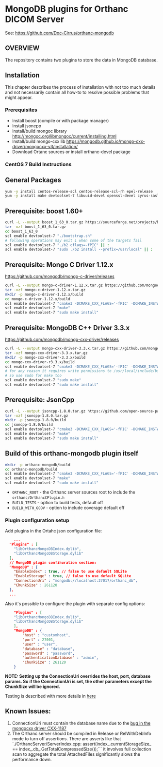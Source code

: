 # MongoDB plugins for Orthanc DICOM Server

See: https://github.com/Doc-Cirrus/orthanc-mongodb

## OVERVIEW
The repository contains two plugins to store the data in MongoDB database.

## Installation

This chapter describes the process of installation with not too much details and not necessarily contain all how-to to resolve possible problems that might appear.

### Prerequisites
- Install boost (compile or with package manager)
- Install jsoncpp
- Install/build mongoc library http://mongoc.org/libmongoc/current/installing.html
- Install/build mongo-cxx lib https://mongodb.github.io/mongo-cxx-driver/mongocxx-v3/installation/
- Download Ortanc sources or install orthanc-devel package

### CentOS 7 Build Instructions

## General Packages
```bash
yum -y install centos-release-scl centos-release-scl-rh epel-release
yum -y install make devtoolset-7 libuuid-devel openssl-devel cyrus-sasl-devel cmake3 zlib-devel
```

## Prerequisite: boost 1.60+
```bash
curl -L --output boost_1_63_0.tar.gz https://sourceforge.net/projects/boost/files/boost/1.63.0/boost_1_63_0.tar.gz/download
tar -xzf boost_1_63_0.tar.gz
cd boost_1_63_0
scl enable devtoolset-7 "./bootstrap.sh"
# following operations may exit 1 when some of the targets fail
scl enable devtoolset-7 "./b2 cflags=-fPIC" || :
scl enable devtoolset-7 "sudo ./b2 install --prefix=/usr/local" || :
```

## Prerequisite: Mongo C Driver 1.12.x
https://github.com/mongodb/mongo-c-driver/releases
```bash
curl -L --output mongo-c-driver-1.12.x.tar.gz https://github.com/mongodb/mongo-c-driver/archive/1.12.x.tar.gz
tar -xzf mongo-c-driver-1.12.x.tar.gz
mkdir -p mongo-c-driver-1.12.x/build
cd mongo-c-driver-1.12.x/build
scl enable devtoolset-7 "cmake3 -DCMAKE_CXX_FLAGS='-fPIC' -DCMAKE_INSTALL_PREFIX=/usr/local -DCMAKE_BUILD_TYPE=Release -DENABLE_AUTOMATIC_INIT_AND_CLEANUP=OFF .."
scl enable devtoolset-7 "make"
scl enable devtoolset-7 "sudo make install"
```

## Prerequisite: MongoDB C++ Driver 3.3.x
https://github.com/mongodb/mongo-cxx-driver/releases
```bash
curl -L --output mongo-cxx-driver-3.3.x.tar.gz https://github.com/mongodb/mongo-cxx-driver/archive/3.3.x.tar.gz
tar -xzf mongo-cxx-driver-3.3.x.tar.gz
mkdir -p mongo-cxx-driver-3.3.x/build
cd mongo-cxx-driver-r3.3.x/build
scl enable devtoolset-7 "cmake3 -DCMAKE_CXX_FLAGS='-fPIC' -DCMAKE_INSTALL_PREFIX=/usr/local -DCMAKE_BUILD_TYPE=Release -DLIBBSON_DIR=/usr/local -DLIBMONGOC_DIR=/usr/local .."
# for any reason it requires write permissions to /usr/local/include/bsoncxx/v_noabi/bsoncxx/third_party/mnmlstc/share/cmake/core
# so use sudo for make too
scl enable devtoolset-7 "sudo make"
scl enable devtoolset-7 "sudo make install"
```

## Prerequisite: JsonCpp
```bash
curl -L --output jsoncpp-1.8.0.tar.gz https://github.com/open-source-parsers/jsoncpp/archive/1.8.0.tar.gz
tar -xzf jsoncpp-1.8.0.tar.gz
mkdir -p jsoncpp-1.8.0/build
cd jsoncpp-1.8.0/build
scl enable devtoolset-7 "cmake3 -DCMAKE_CXX_FLAGS='-fPIC' -DCMAKE_INSTALL_PREFIX=/usr/local -DCMAKE_BUILD_TYPE=Release .."
scl enable devtoolset-7 "make"
scl enable devtoolset-7 "sudo make install"
```

## Build of this orthanc-mongodb plugin itself
```bash
mkdir -p orthanc-mongodb/build
cd orthanc-mongodb/build
scl enable devtoolset-7 "cmake3 -DCMAKE_CXX_FLAGS='-fPIC' -DCMAKE_INSTALL_PREFIX=/usr -DCMAKE_BUILD_TYPE=Release -DCMAKE_PREFIX_PATH=/usr/local -DORTHANC_ROOT=/usr/include .."
scl enable devtoolset-7 "make"
scl enable devtoolset-7 "sudo make install"
```

* ```ORTHANC_ROOT``` - the Orthanc server sources root to include the ```orthanc/OrthancCPlugin.h```
* ```BUILD_TESTS``` - option to build tests, default off
* ```BUILD_WITH_GCOV``` - option to include coverage default off

### Plugin configuration setup

Add plugins in the Ortahc json configuration file:

```json
    ...
  "Plugins" : [
    "libOrthancMongoDBIndex.dylib",
    "libOrthancMongoDBStorage.dylib"
  ],
  // MongoDB plugin confihuration section:
  "MongoDB" : {
    "EnableIndex" : true, // false to use default SQLite 
    "EnableStorage" : true, // false to use default SQLite 
    "ConnectionUri" : "mongodb://localhost:27017/orthanc_db",
    "ChunkSize" : 261120
  },
  ...
```

Also it's possible to configure the plugin with separate config options:

```json
    "Plugins" : [
    "libOrthancMongoDBIndex.dylib",
    "libOrthancMongoDBStorage.dylib"
    ],
    "MongoDB" : {
        "host" : "customhost",
        "port" : 27001,
        "user" : "user",
        "database" : "database",
        "password" : "password",
        "authenticationDatabase" : "admin",
        "ChunkSize" : 261120
    }
```

**NOTE: Setting up the ConnectionUri overrides the host, port, database params. So if the ConnectionUri is set, the other parameters except the ChunkSize will be ignored.**

Testing is described with more details in [here](doc/testing.md)

## Known Issues:

1. ConnectionUri must contain the database name due to the [bug in the mongocxx driver CXX-1187](https://jira.mongodb.org/browse/CXX-1187)
2. The Orthanc server should be compiled in Release or RelWithDebInfo mode to turn off assertions. There are asserts like that 
   `./OrthancServer/ServerIndex.cpp:      assert(index_.currentStorageSize_ == index_.db_.GetTotalCompressedSize());``` it involves full collection scan 
   to aggregate the total AttachedFiles significantly slows the performance down. 



